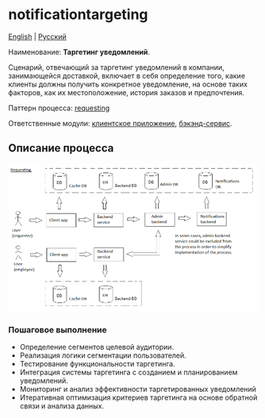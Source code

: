 # notificationtargeting

[English](notificationtargeting.md) | [Русский](notificationtargeting.ru.md)

Наименование: **Таргетинг уведомлений**.

Сценарий, отвечающий за таргетинг уведомлений в компании, занимающейся доставкой, включает в себя определение того, какие клиенты должны получить конкретное уведомление, на основе таких факторов, как их местоположение, история заказов и предпочтения.

Паттерн процесса: [requesting](../../processpatterns/requesting.ru.md)

Ответственные модули: [клиентское приложение](../../frontend/managerclient.md), [бэкэнд-сервис](../../backend/managerbackend.md).

## Описание процесса

![requesting_overall](../../img/processpatterns/requesting_overall.png)

### Пошаговое выполнение

- Определение сегментов целевой аудитории.
- Реализация логики сегментации пользователей.
- Тестирование функциональности таргетинга.
- Интеграция системы таргетинга с созданием и планированием уведомлений.
- Мониторинг и анализ эффективности таргетированных уведомлений
- Итеративная оптимизация критериев таргетинга на основе обратной связи и анализа данных.
